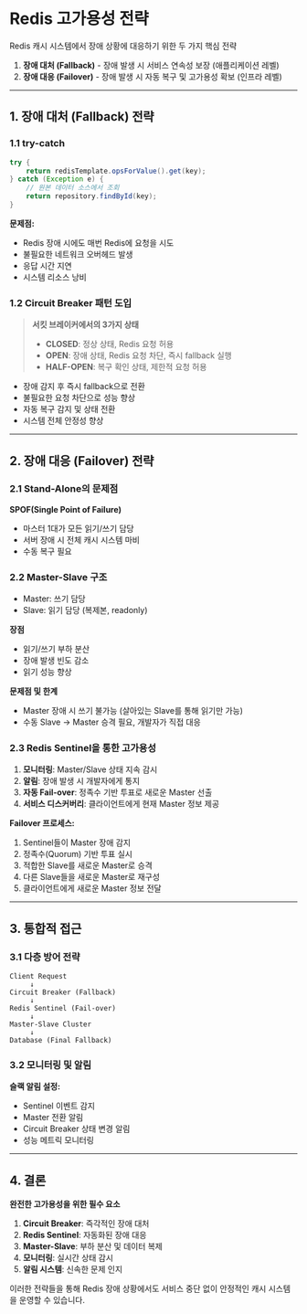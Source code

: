 # Redis 고가용성 전략

Redis 캐시 시스템에서 장애 상황에 대응하기 위한 두 가지 핵심 전략
1. **장애 대처 (Fallback)** - 장애 발생 시 서비스 연속성 보장 (애플리케이션 레벨)
2. **장애 대응 (Failover)** - 장애 발생 시 자동 복구 및 고가용성 확보 (인프라 레벨)

---

## 1. 장애 대처 (Fallback) 전략

### 1.1 try-catch

```java
try {
    return redisTemplate.opsForValue().get(key);
} catch (Exception e) {
    // 원본 데이터 소스에서 조회
    return repository.findById(key);
}
```

**문제점:**
- Redis 장애 시에도 매번 Redis에 요청을 시도
- 불필요한 네트워크 오버헤드 발생
- 응답 시간 지연
- 시스템 리소스 낭비

### 1.2 Circuit Breaker 패턴 도입

> **서킷 브레이커에서의 3가지 상태**
>
>- **CLOSED**: 정상 상태, Redis 요청 허용
>- **OPEN**: 장애 상태, Redis 요청 차단, 즉시 fallback 실행
>- **HALF-OPEN**: 복구 확인 상태, 제한적 요청 허용

- 장애 감지 후 즉시 fallback으로 전환
- 불필요한 요청 차단으로 성능 향상
- 자동 복구 감지 및 상태 전환
- 시스템 전체 안정성 향상

---

## 2. 장애 대응 (Failover) 전략

### 2.1 Stand-Alone의 문제점

**SPOF(Single Point of Failure)**
- 마스터 1대가 모든 읽기/쓰기 담당
- 서버 장애 시 전체 캐시 시스템 마비
- 수동 복구 필요

### 2.2 Master-Slave 구조

- Master: 쓰기 담당
- Slave: 읽기 담당 (복제본, readonly)

**장점**
- 읽기/쓰기 부하 분산
- 장애 발생 빈도 감소
- 읽기 성능 향상

**문제점 및 한계**
- Master 장애 시 쓰기 불가능 (살아있는 Slave를 통해 읽기만 가능)
- 수동 Slave → Master 승격 필요, 개발자가 직접 대응

### 2.3 Redis Sentinel을 통한 고가용성

1. **모니터링**: Master/Slave 상태 지속 감시
2. **알림**: 장애 발생 시 개발자에게 통지
3. **자동 Fail-over**: 정족수 기반 투표로 새로운 Master 선출
4. **서비스 디스커버리**: 클라이언트에게 현재 Master 정보 제공

**Failover 프로세스:**
1. Sentinel들이 Master 장애 감지
2. 정족수(Quorum) 기반 투표 실시
3. 적합한 Slave를 새로운 Master로 승격
4. 다른 Slave들을 새로운 Master로 재구성
5. 클라이언트에게 새로운 Master 정보 전달

---

## 3. 통합적 접근

### 3.1 다층 방어 전략

```
Client Request
     ↓
Circuit Breaker (Fallback)
     ↓
Redis Sentinel (Fail-over)
     ↓
Master-Slave Cluster
     ↓
Database (Final Fallback)
```

### 3.2 모니터링 및 알림

**슬랙 알림 설정:**
- Sentinel 이벤트 감지
- Master 전환 알림
- Circuit Breaker 상태 변경 알림
- 성능 메트릭 모니터링

---

## 4. 결론

**완전한 고가용성을 위한 필수 요소**

1. **Circuit Breaker**: 즉각적인 장애 대처
2. **Redis Sentinel**: 자동화된 장애 대응
3. **Master-Slave**: 부하 분산 및 데이터 복제
4. **모니터링**: 실시간 상태 감시
5. **알림 시스템**: 신속한 문제 인지

이러한 전략들을 통해 Redis 장애 상황에서도 서비스 중단 없이 안정적인 캐시 시스템을 운영할 수 있습니다.
